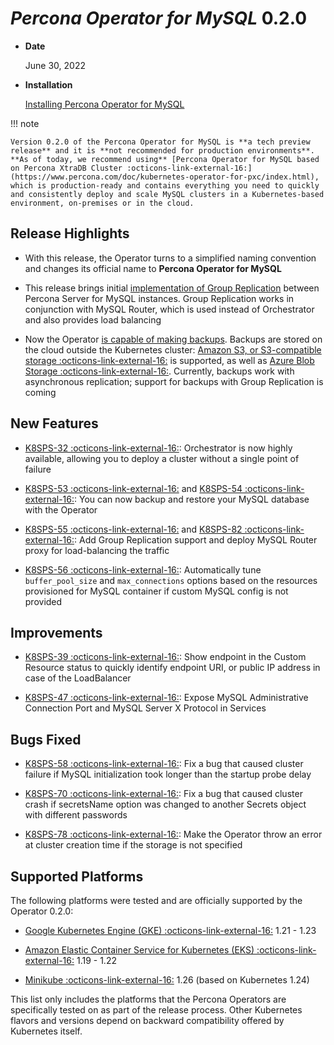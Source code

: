 # *Percona Operator for MySQL* 0.2.0


* **Date**

    June 30, 2022



* **Installation**

    [Installing Percona Operator for MySQL](../System-Requirements.md#installation-guidelines)


!!! note

    Version 0.2.0 of the Percona Operator for MySQL is **a tech preview release** and it is **not recommended for production environments**. **As of today, we recommend using** [Percona Operator for MySQL based on Percona XtraDB Cluster :octicons-link-external-16:](https://www.percona.com/doc/kubernetes-operator-for-pxc/index.html), which is production-ready and contains everything you need to quickly and consistently deploy and scale MySQL clusters in a Kubernetes-based environment, on-premises or in the cloud.

## Release Highlights


* With this release, the Operator turns to a simplified naming convention and
changes its official name to **Percona Operator for MySQL**


* This release brings initial [implementation of Group Replication](../operator.md#mysql-clustertype) between Percona Server for MySQL instances. Group Replication works in conjunction with MySQL Router, which is used instead of Orchestrator and also provides load balancing


* Now the Operator [is capable of making backups](../backups.md#backups). Backups are stored on the cloud outside the Kubernetes cluster: [Amazon S3, or S3-compatible storage :octicons-link-external-16:](https://en.wikipedia.org/wiki/Amazon_S3#S3_API_and_competing_services) is supported, as well as [Azure Blob Storage :octicons-link-external-16:](https://azure.microsoft.com/en-us/services/storage/blobs). Currently, backups work with asynchronous replication; support for backups with Group Replication is coming

## New Features


* [K8SPS-32 :octicons-link-external-16:](https://jira.percona.com/browse/K8SPS-32): Orchestrator is now highly available, allowing you to deploy a cluster without a single point of failure


* [K8SPS-53 :octicons-link-external-16:](https://jira.percona.com/browse/K8SPS-53) and [K8SPS-54 :octicons-link-external-16:](https://jira.percona.com/browse/K8SPS-54): You can now backup and restore your MySQL database with the Operator


* [K8SPS-55 :octicons-link-external-16:](https://jira.percona.com/browse/K8SPS-55) and [K8SPS-82 :octicons-link-external-16:](https://jira.percona.com/browse/K8SPS-82): Add Group Replication support and deploy MySQL Router proxy for load-balancing the traffic


* [K8SPS-56 :octicons-link-external-16:](https://jira.percona.com/browse/K8SPS-56): Automatically tune `buffer_pool_size` and `max_connections` options based on the resources provisioned for MySQL container if custom MySQL config is not provided

## Improvements


* [K8SPS-39 :octicons-link-external-16:](https://jira.percona.com/browse/K8SPS-39): Show endpoint in the Custom Resource status to quickly identify endpoint URI, or public IP address in case of the LoadBalancer


* [K8SPS-47 :octicons-link-external-16:](https://jira.percona.com/browse/K8SPS-47): Expose MySQL Administrative Connection Port and MySQL Server X Protocol in Services

## Bugs Fixed


* [K8SPS-58 :octicons-link-external-16:](https://jira.percona.com/browse/K8SPS-58): Fix a bug that caused cluster failure if MySQL initialization took longer than the startup probe delay


* [K8SPS-70 :octicons-link-external-16:](https://jira.percona.com/browse/K8SPS-70): Fix a bug that caused cluster crash if secretsName option was changed to another Secrets object with different passwords


* [K8SPS-78 :octicons-link-external-16:](https://jira.percona.com/browse/K8SPS-78): Make the Operator throw an error at cluster creation time if the storage is not specified

## Supported Platforms

The following platforms were tested and are officially supported by the Operator
0.2.0:


* [Google Kubernetes Engine (GKE) :octicons-link-external-16:](https://cloud.google.com/kubernetes-engine) 1.21 - 1.23


* [Amazon Elastic Container Service for Kubernetes (EKS) :octicons-link-external-16:](https://aws.amazon.com) 1.19 - 1.22


* [Minikube :octicons-link-external-16:](https://minikube.sigs.k8s.io/docs/) 1.26 (based on Kubernetes 1.24)

This list only includes the platforms that the Percona Operators are specifically tested on as part of the release process. Other Kubernetes flavors and versions depend on backward compatibility offered by Kubernetes itself.
